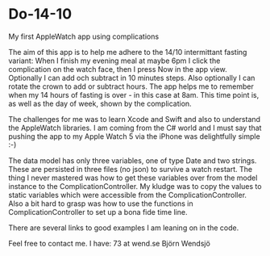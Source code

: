 # Do-14-10
My first AppleWatch app using complications

The aim of this app is to help me adhere to the 14/10 intermittant fasting variant:
When I finish my evening meal at maybe 6pm I click the complication on the watch face,
then I press Now in the app view. Optionally I can add och subtract in 10 minutes steps. 
Also optionally I can rotate the crown to add or subtract hours.
The app helps me to remember when my 14 hours of fasting is over - in this case at 8am.
This time point is, as well as the day of week, shown by the complication.

The challenges for me was to learn Xcode and Swift and also to understand the AppleWatch 
libraries. I am coming from the C# world and I must say that pushing the app to
my Apple Watch 5 via the iPhone was delightfully simple :-)

The data model has only three variables, one of type Date and two strings. These are
persisted in three files (no json) to survive a watch restart.
The thing I never mastered was how to get these variables over from the model instance
to the ComplicationController. My kludge was to copy the values to static variables which 
were accessible from the ComplicationController.
Also a bit hard to grasp was how to use the functions in ComplicationController to
set up a bona fide time line. 

There are several links to good examples I am leaning on in the code.

Feel free to contact me. I have: 73 at wend.se
Björn Wendsjö
